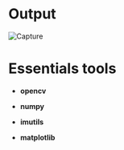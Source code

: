 # **Output**

![Capture](https://user-images.githubusercontent.com/64541739/165747776-ea31f1f6-411d-42ea-8386-0ca211869e97.PNG)

# **Essentials tools**

* **opencv**
  
* **numpy**

* **imutils**

* **matplotlib**

